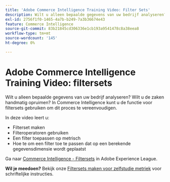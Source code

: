```yaml
---
title: 'Adobe Commerce Intelligence Training Video: Filter Sets'
description: Wilt u alleen bepaalde gegevens van uw bedrijf analyseren? Wilt u de zaken handmatig opruimen? In Adobe Commerce Intelligence kunt u de functie voor filtersets gebruiken om dit proces te vereenvoudigen.
exl-id: 2756f1f0-1465-4a7b-b249-7a3b36674e43
feature: Commerce Intelligence
source-git-commit: 83b21845cd306336e1cb193a9541478c8a38eea8
workflow-type: tm+mt
source-wordcount: '145'
ht-degree: 0%

---
```


# Adobe Commerce Intelligence Training Video: filtersets

Wilt u alleen bepaalde gegevens van uw bedrijf analyseren? Wilt u de zaken handmatig opruimen? In Commerce Intelligence kunt u de functie voor filtersets gebruiken om dit proces te vereenvoudigen.

In deze video leert u:

* Filterset maken
* Filteroperatoren gebruiken
* Een filter toepassen op metrisch
* Hoe te om een filter toe te passen dat op een berekende gegevensdimensie wordt geplaatst

Ga naar [Commerce Intelligence - Filtersets](/docs/commerce-learn/tutorials/business-intelligence/filter-sets.html) in Adobe Experience League.

**Wil je meedoen?** Bekijk onze [Filtersets maken voor zelfstudie metriek](/docs/commerce-business-intelligence/mbi/build/reports/ess-manage-data-filters.html) voor schriftelijke instructies.
